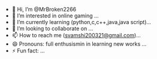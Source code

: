 - 👋 Hi, I’m @MrBroken2266
- 👀 I’m interested in online gaming ...
- 🌱 I’m currently learning (python,c,c++,java,java script)...
- 💞️ I’m looking to collaborate on ...
- 📫 How to reach me (svamshi200321@gmail.com)...
- 😄 Pronouns: full enthusismin in learning new works ...
- ⚡ Fun fact: ...

<!---
MrBroken2266/MrBroken2266 is a ✨ special ✨ repository because its `README.md` (this file) appears on your GitHub profile.
You can click the Preview link to take a look at your changes.
--->
